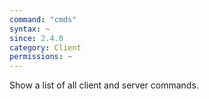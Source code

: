 ```yaml
---
command: "cmds"
syntax: ~
since: 2.4.0
category: Client
permissions: ~
---
```


Show a list of all client and server commands.
